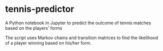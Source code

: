 # tennis-predictor
A Python notebook in Jupyter to predict the outcome of tennis matches based on the players' forms

The script uses Markov chains and transition matrices to find the likelihood of a player winning based on his/her form.
